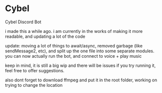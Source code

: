 # Cybel
Cybel Discord Bot

i made this a while ago. 
i am currently in the works of making it more readable, and updating a lot of the code


update: moving a lot of things to await/async, removed garbage (like sendMessage2, etc), and split up the one file into some separate modules. you can now actually run the bot, and connect to voice + play music

keep in mind, it is still a big wip and there will be issues if you try running it, feel free to offer suggestions.

also dont forget to download ffmpeg and put it in the root folder, working on trying to change the location
